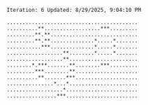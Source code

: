 `Iteration: 6 Updated: 8/29/2025, 9:04:10 PM`
<!-- GOL_START -->
`..........................................`</br>
`..........**..................***.........`</br>
`.........**.**............................`</br>
`.........**.**..............*.....*.......`</br>
`...........***..............*.....*.......`</br>
`..................**........*.....*.......`</br>
`..................**......................`</br>
`........*.***.......**........***.........`</br>
`.........***........**....................`</br>
`..........**.......***....................`</br>
`...............*...*......................`</br>
`..................*.......................`</br>
`................***.......................`</br>
<!-- GOL_END -->
